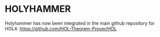 # HOLYHAMMER
Holyhammer has now been integrated in the main github repository for HOL4:
https://github.com/HOL-Theorem-Prover/HOL
